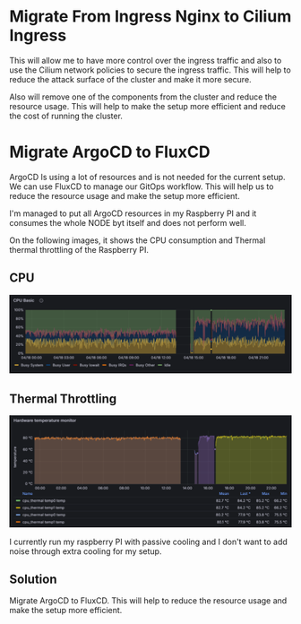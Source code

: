 # Migrate From Ingress Nginx to Cilium Ingress
 This will allow me to have more control over the ingress traffic and also to use the Cilium network policies to secure the ingress traffic. This will help to reduce the attack surface of the cluster and make it more secure.
 
 Also will remove one of the components from the cluster and reduce the resource usage. This will help to make the setup more efficient and reduce the cost of running the cluster.

# Migrate ArgoCD to FluxCD
ArgoCD Is using a lot of resources and is not needed for the current setup. We can use FluxCD to manage our GitOps workflow. This will help us to reduce the resource usage and make the setup more efficient.

I'm managed to put all ArgoCD resources in my Raspberry PI and it consumes the whole NODE byt itself and does not perform well. 

On the following images, it shows the CPU consumption and Thermal thermal throttling of the Raspberry PI.
## CPU
![CPU](resources/images/argocd-resources-01.png)
## Thermal Throttling
![THERMAL](resources/images/argocd-resources-02.png)

I currently run my raspberry PI with passive cooling and I don't want to add noise through extra cooling for my setup.

## Solution
Migrate ArgoCD to FluxCD. This will help to reduce the resource usage and make the setup more efficient. 